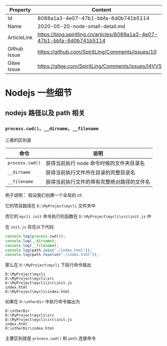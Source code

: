 | Property     | Content                                                      |
| ------------ | ------------------------------------------------------------ |
| Id           | 8088a1a3-4e07-47b1-bbfa-6d0b741b5114                         |
| Name         | 2020-05-20-node-small-detail.md                              |
| ArticleLink  | https://blog.spiritling.cn/articles/8088a1a3-4e07-47b1-bbfa-6d0b741b5114 |
| Github Issue | https://github.com/SpiritLing/Comments/issues/10             |
| Gitee Issue  | https://gitee.com/SpiritLing/Comments/issues/I4VV5C          |

# Nodejs 一些细节

## nodejs 路径以及 path 相关

### `process.cwd()`、`__dirname`、`__filename`

三者的区别是

| 命令            | 说明                                       |
| --------------- | ------------------------------------------ |
| `process.cwd()` | 获得当前执行 node 命令时候的文件夹目录名   |
| `__dirname`     | 获得当前执行文件所在目录的完整目录名       |
| `__filename`    | 获得当前执行文件的带有完整绝对路径的文件名 |

例子说明：
假设我们创建一个全局的 cli

它的项目路径在 `D:\MyProject\mycli` 文件夹中

而它的 `mycli init` 命令执行的函数在 `D:\MyProject\mycli\src\init.js` 中

在 `init.js` 存在以下代码

```js
console.log(process.cwd());
console.log(__dirname);
console.log(__filename);
console.log(path.join("./index.html"));
console.log(path.resolve("./index.html"));
```

那么在 `D:\MyProject\mycli` 下执行命令输出

```
D:\MyProject\mycli
D:\MyProject\mycli\src
D:\MyProject\mycli\src\init.js
index.html
D:\MyProject\mycli\index.html
```

如果在 `D:\otherDir` 中执行命令输出为

```
D:\otherDir
D:\MyProject\mycli\src
D:\MyProject\mycli\src\init.js
index.html
D:\otherDir\index.html
```

主要区别就是 `process.cwd()` 和 `path` 连接命令
